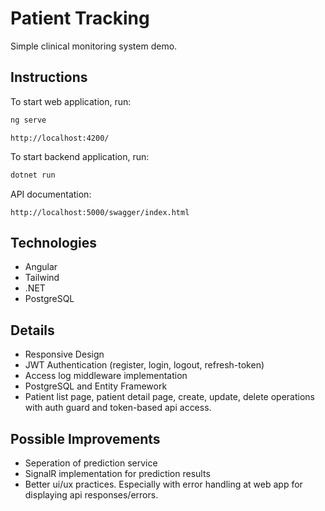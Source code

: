 # Patient Tracking

Simple clinical monitoring system demo.

## Instructions

To start web application, run:

```bash
ng serve
```

`http://localhost:4200/`


To start backend application, run:


```bash
dotnet run
```

API documentation:

`http://localhost:5000/swagger/index.html`


## Technologies

- Angular
- Tailwind
- .NET
- PostgreSQL

## Details

- Responsive Design
- JWT Authentication (register, login, logout, refresh-token)
- Access log middleware implementation
- PostgreSQL and Entity Framework
- Patient list page, patient detail page, create, update, delete operations with auth guard and token-based api access.

## Possible Improvements

- Seperation of prediction service
- SignalR implementation for prediction results
- Better ui/ux practices. Especially with error handling at web app for displaying api responses/errors.

